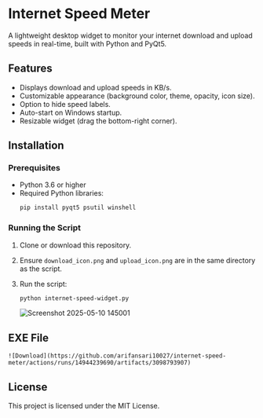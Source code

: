# Internet Speed Meter

A lightweight desktop widget to monitor your internet download and upload speeds in real-time, built with Python and PyQt5.

## Features
- Displays download and upload speeds in KB/s.
- Customizable appearance (background color, theme, opacity, icon size).
- Option to hide speed labels.
- Auto-start on Windows startup.
- Resizable widget (drag the bottom-right corner).

## Installation

### Prerequisites
- Python 3.6 or higher
- Required Python libraries:
  ```bash
  pip install pyqt5 psutil winshell
  ```

### Running the Script
1. Clone or download this repository.
2. Ensure `download_icon.png` and `upload_icon.png` are in the same directory as the script.
3. Run the script:
   ```bash
   python internet-speed-widget.py
   ```
   
   ![Screenshot 2025-05-10 145001](https://github.com/user-attachments/assets/49c40f78-0590-41c9-b89e-077414d9902a)

## EXE File
    ![Download](https://github.com/arifansari10027/internet-speed-meter/actions/runs/14944239690/artifacts/3098793907)

## License
This project is licensed under the MIT License.

